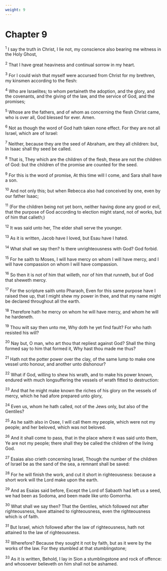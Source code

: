 ```yaml
---
weight: 9
---
```


# Chapter 9

<sup>1</sup> I say the truth in Christ, I lie not, my conscience also bearing me witness in the Holy Ghost, 

<sup>2</sup> That I have great heaviness and continual sorrow in my heart. 

<sup>3</sup> For I could wish that myself were accursed from Christ for my brethren, my kinsmen according to the flesh: 

<sup>4</sup> Who are Israelites; to whom pertaineth the adoption, and the glory, and the covenants, and the giving of the law, and the service of God, and the promises; 

<sup>5</sup> Whose are the fathers, and of whom as concerning the flesh Christ came, who is over all, God blessed for ever. Amen. 

<sup>6</sup> Not as though the word of God hath taken none effect. For they are not all Israel, which are of Israel: 

<sup>7</sup> Neither, because they are the seed of Abraham, are they all children: but, In Isaac shall thy seed be called. 

<sup>8</sup> That is, They which are the children of the flesh, these are not the children of God: but the children of the promise are counted for the seed. 

<sup>9</sup> For this is the word of promise, At this time will I come, and Sara shall have a son. 

<sup>10</sup> And not only this; but when Rebecca also had conceived by one, even by our father Isaac; 

<sup>11</sup> (For the children being not yet born, neither having done any good or evil, that the purpose of God according to election might stand, not of works, but of him that calleth;) 

<sup>12</sup> It was said unto her, The elder shall serve the younger. 

<sup>13</sup> As it is written, Jacob have I loved, but Esau have I hated. 

<sup>14</sup> What shall we say then? Is there unrighteousness with God? God forbid. 

<sup>15</sup> For he saith to Moses, I will have mercy on whom I will have mercy, and I will have compassion on whom I will have compassion. 

<sup>16</sup> So then it is not of him that willeth, nor of him that runneth, but of God that sheweth mercy. 

<sup>17</sup> For the scripture saith unto Pharaoh, Even for this same purpose have I raised thee up, that I might shew my power in thee, and that my name might be declared throughout all the earth. 

<sup>18</sup> Therefore hath he mercy on whom he will have mercy, and whom he will he hardeneth. 

<sup>19</sup> Thou wilt say then unto me, Why doth he yet find fault? For who hath resisted his will? 

<sup>20</sup> Nay but, O man, who art thou that repliest against God? Shall the thing formed say to him that formed it, Why hast thou made me thus? 

<sup>21</sup> Hath not the potter power over the clay, of the same lump to make one vessel unto honour, and another unto dishonour? 

<sup>22</sup> What if God, willing to shew his wrath, and to make his power known, endured with much longsuffering the vessels of wrath fitted to destruction: 

<sup>23</sup> And that he might make known the riches of his glory on the vessels of mercy, which he had afore prepared unto glory, 

<sup>24</sup> Even us, whom he hath called, not of the Jews only, but also of the Gentiles? 

<sup>25</sup> As he saith also in Osee, I will call them my people, which were not my people; and her beloved, which was not beloved. 

<sup>26</sup> And it shall come to pass, that in the place where it was said unto them, Ye are not my people; there shall they be called the children of the living God. 

<sup>27</sup> Esaias also crieth concerning Israel, Though the number of the children of Israel be as the sand of the sea, a remnant shall be saved: 

<sup>28</sup> For he will finish the work, and cut it short in righteousness: because a short work will the Lord make upon the earth. 

<sup>29</sup> And as Esaias said before, Except the Lord of Sabaoth had left us a seed, we had been as Sodoma, and been made like unto Gomorrha. 

<sup>30</sup> What shall we say then? That the Gentiles, which followed not after righteousness, have attained to righteousness, even the righteousness which is of faith. 

<sup>31</sup> But Israel, which followed after the law of righteousness, hath not attained to the law of righteousness. 

<sup>32</sup> Wherefore? Because they sought it not by faith, but as it were by the works of the law. For they stumbled at that stumblingstone; 

<sup>33</sup> As it is written, Behold, I lay in Sion a stumblingstone and rock of offence: and whosoever believeth on him shall not be ashamed. 



